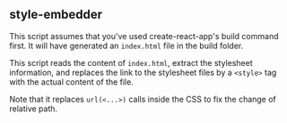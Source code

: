 ## style-embedder

This script assumes that you've used create-react-app's build command first.
It will have generated an `index.html` file in the build folder.

This script reads the content of `index.html`, extract the stylesheet information, and replaces the link to the stylesheet files by a `<style>` tag with the actual content of the file.

Note that it replaces `url(<...>)` calls inside the CSS to fix the change of relative path.
